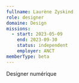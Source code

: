 ```yaml
---
fullname: Laurène Zyskind
role: designer
domaine: Design
missions:
  - start: 2023-05-09
    end: 2023-09-30
    status: independent
    employer: ANCT
memberType: beta
---
```


Designer numérique
